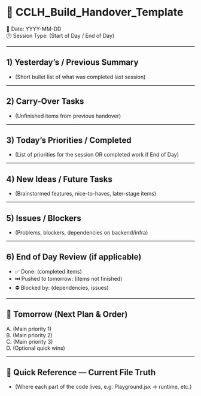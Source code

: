 # 📑 CCLH_Build_Handover_Template

📅 Date: YYYY-MM-DD  
🕒 Session Type: (Start of Day / End of Day)  

---

## 1) Yesterday’s / Previous Summary
- (Short bullet list of what was completed last session)

---

## 2) Carry-Over Tasks
- (Unfinished items from previous handover)

---

## 3) Today’s Priorities / Completed
- (List of priorities for the session OR completed work if End of Day)

---

## 4) New Ideas / Future Tasks
- (Brainstormed features, nice-to-haves, later-stage items)

---

## 5) Issues / Blockers
- (Problems, blockers, dependencies on backend/infra)

---

## 6) End of Day Review (if applicable)
- ✅ Done: (completed items)  
- ⏭️ Pushed to tomorrow: (items not finished)  
- ⛔ Blocked by: (dependencies, issues)

---

## 📌 Tomorrow (Next Plan & Order)
A. (Main priority 1)  
B. (Main priority 2)  
C. (Main priority 3)  
D. (Optional quick wins)

---

## 🔎 Quick Reference — Current File Truth
- (Where each part of the code lives, e.g. Playground.jsx → runtime, etc.)
